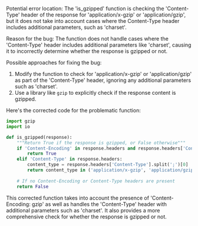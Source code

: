 Potential error location: The 'is_gzipped' function is checking the 'Content-Type' header of the response for 'application/x-gzip' or 'application/gzip', but it does not take into account cases where the Content-Type header includes additional parameters, such as 'charset'.

Reason for the bug: The function does not handle cases where the 'Content-Type' header includes additional parameters like 'charset', causing it to incorrectly determine whether the response is gzipped or not.

Possible approaches for fixing the bug: 
1. Modify the function to check for 'application/x-gzip' or 'application/gzip' as part of the 'Content-Type' header, ignoring any additional parameters such as 'charset'.
2. Use a library like `gzip` to explicitly check if the response content is gzipped.

Here's the corrected code for the problematic function:

```python
import gzip
import io

def is_gzipped(response):
    """Return True if the response is gzipped, or False otherwise"""
    if 'Content-Encoding' in response.headers and response.headers['Content-Encoding'] == 'gzip':
        return True
    elif 'Content-Type' in response.headers:
        content_type = response.headers['Content-Type'].split(';')[0]
        return content_type in ('application/x-gzip', 'application/gzip')
    
    # If no Content-Encoding or Content-Type headers are present
    return False
```

This corrected function takes into account the presence of 'Content-Encoding: gzip' as well as handles the 'Content-Type' header with additional parameters such as 'charset'. It also provides a more comprehensive check for whether the response is gzipped or not.